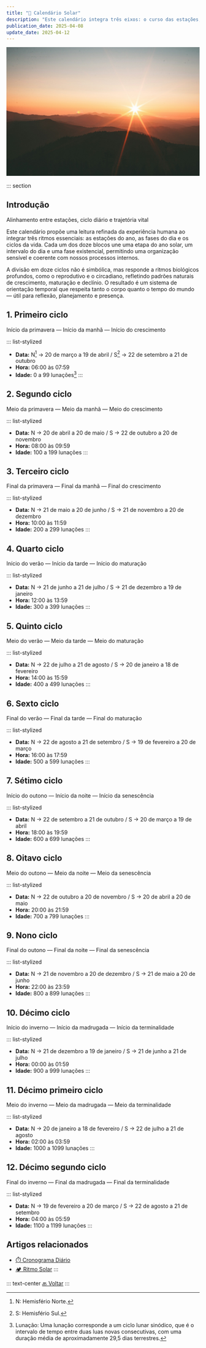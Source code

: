 ```yaml
---
title: "🌄 Calendário Solar"
description: "Este calendário integra três eixos: o curso das estações, a variação do dia e a progressão da vida humana."
publication_date: 2025-04-08
update_date: 2025-04-12
---
```


![[Fonte: Ivana Cajina / Unsplash]](/assets/images/ivana-cajina-dQejX2ucPBs-unsplash.jpg "Imagem de capa")

::: section
## Introdução
<p class="text-small text-secondary">Alinhamento entre estações, ciclo diário e trajetória vital</p>

Este calendário propõe uma leitura refinada da experiência humana ao integrar três ritmos essenciais: as estações do ano, as fases do dia e os ciclos da vida. Cada um dos doze blocos une uma etapa do ano solar, um intervalo do dia e uma fase existencial, permitindo uma organização sensível e coerente com nossos processos internos.

A divisão em doze ciclos não é simbólica, mas responde a ritmos biológicos profundos, como o reprodutivo e o circadiano, refletindo padrões naturais de crescimento, maturação e declínio. O resultado é um sistema de orientação temporal que respeita tanto o corpo quanto o tempo do mundo — útil para reflexão, planejamento e presença.

## 1. Primeiro ciclo
<p class="text-small text-secondary">Início da primavera — Início da manhã — Início do crescimento</p>

::: list-stylized
* **Data:** N[^1] → 20 de março a 19 de abril / S[^2] → 22 de setembro a 21 de outubro
* **Hora:** 06:00 às 07:59
* **Idade:** 0 a 99 lunações[^3]
:::

[^1]: N: Hemisfério Norte.
[^2]: S: Hemisfério Sul.
[^3]: Lunação: Uma lunação corresponde a um ciclo lunar sinódico, que é o intervalo de tempo entre duas luas novas consecutivas, com uma duração média de aproximadamente 29,5 dias terrestres.

## 2. Segundo ciclo
<p class="text-small text-secondary">Meio da primavera — Meio da manhã — Meio do crescimento</p>

::: list-stylized
* **Data:** N → 20 de abril a 20 de maio / S → 22 de outubro a 20 de novembro
* **Hora:** 08:00 às 09:59
* **Idade:** 100 a 199 lunações
:::

## 3. Terceiro ciclo
<p class="text-small text-secondary">Final da primavera — Final da manhã — Final do crescimento</p>

::: list-stylized
* **Data:** N → 21 de maio a 20 de junho / S → 21 de novembro a 20 de dezembro
* **Hora:** 10:00 às 11:59
* **Idade:** 200 a 299 lunações
:::

## 4. Quarto ciclo
<p class="text-small text-secondary">Início do verão — Início da tarde — Início do maturação</p>

::: list-stylized
* **Data:** N → 21 de junho a 21 de julho / S → 21 de dezembro a 19 de janeiro
* **Hora:** 12:00 às 13:59
* **Idade:** 300 a 399 lunações
:::

## 5. Quinto ciclo
<p class="text-small text-secondary">Meio do verão — Meio da tarde — Meio do maturação</p>

::: list-stylized
* **Data:** N → 22 de julho a 21 de agosto / S → 20 de janeiro a 18 de fevereiro
* **Hora:** 14:00 às 15:59
* **Idade:** 400 a 499 lunações
:::

## 6. Sexto ciclo
<p class="text-small text-secondary">Final do verão — Final da tarde — Final do maturação</p>

::: list-stylized
* **Data:** N → 22 de agosto a 21 de setembro / S → 19 de fevereiro a 20 de março
* **Hora:** 16:00 às 17:59
* **Idade:** 500 a 599 lunações
:::

## 7. Sétimo ciclo
<p class="text-small text-secondary">Início do outono — Início da noite — Início da senescência</p>

::: list-stylized
* **Data:** N → 22 de setembro a 21 de outubro / S → 20 de março a 19 de abril
* **Hora:** 18:00 às 19:59
* **Idade:** 600 a 699 lunações
:::

## 8. Oitavo ciclo
<p class="text-small text-secondary">Meio do outono — Meio da noite — Meio da senescência</p>

::: list-stylized
* **Data:** N → 22 de outubro a 20 de novembro / S → 20 de abril a 20 de maio
* **Hora:** 20:00 às 21:59
* **Idade:** 700 a 799 lunações
:::

## 9. Nono ciclo
<p class="text-small text-secondary">Final do outono — Final da noite — Final da senescência</p>

::: list-stylized
* **Data:** N → 21 de novembro a 20 de dezembro / S → 21 de maio a 20 de junho
* **Hora:** 22:00 às 23:59
* **Idade:** 800 a 899 lunações
:::

## 10. Décimo ciclo
<p class="text-small text-secondary">Início do inverno — Início da madrugada — Início da terminalidade</p>

::: list-stylized
* **Data:** N → 21 de dezembro a 19 de janeiro / S → 21 de junho a 21 de julho
* **Hora:** 00:00 às 01:59
* **Idade:** 900 a 999 lunações
:::

## 11. Décimo primeiro ciclo
<p class="text-small text-secondary">Meio do inverno — Meio da madrugada — Meio da terminalidade</p>

::: list-stylized
* **Data:** N → 20 de janeiro a 18 de fevereiro / S → 22 de julho a 21 de agosto
* **Hora:** 02:00 às 03:59
* **Idade:** 1000 a 1099 lunações
:::

## 12. Décimo segundo ciclo
<p class="text-small text-secondary">Final do inverno — Final da madrugada — Final da terminalidade</p>

::: list-stylized
* **Data:** N → 19 de fevereiro a 20 de março / S → 22 de agosto a 21 de setembro
* **Hora:** 04:00 às 05:59
* **Idade:** 1100 a 1199 lunações
:::

## Artigos relacionados
* [⏱️ Cronograma Diário](/daily-schedule/)
* [🏕️ Ritmo Solar](/solar-rhythm/)
:::

::: text-center
[🔙 Voltar](/)
:::
